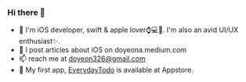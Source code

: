 ### Hi there 👋
- 🔭 I'm iOS developer, swift & apple lover⌚️💻📱. I'm also an avid UI/UX enthusiast✨.
- 💬 I post articles about iOS on doyeona.medium.com
- 📫 reach me at doyeon326@gmail.com
- 📱 My first app, [EverydayTodo](https://apps.apple.com/kr/app/everydaytodo/id1549451957, "EverydayTodo") is available at Appstore. 
<!--
**doyeon326/doyeon326** is a ✨ _special_ ✨ repository because its `README.md` (this file) appears on your GitHub profile.

Here are some ideas to get you started:

- 🔭 I’m currently working on ...
- 🌱 I’m currently learning ...
- 👯 I’m looking to collaborate on ...
- 🤔 I’m looking for help with ...
- 💬 Ask me about ...
- 📫 How to reach me: ...
- 😄 Pronouns: ...
- ⚡ Fun fact: ...
-->
